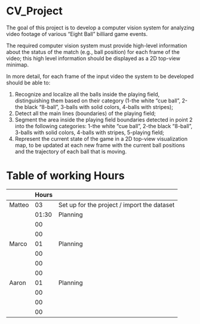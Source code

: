 # CV_Project

The goal of this project is to develop a computer vision system for analyzing video footage of various “Eight Ball” billiard game events.

The required computer vision system must provide high-level information about the status of the match (e.g., ball position) for each frame of the video; this high level information should be displayed as a 2D top-view minimap.

In more detail, for each frame of the input video the system to be developed should be able to:
1. Recognize and localize all the balls inside the playing field, distinguishing them based on their category (1-the white “cue ball”, 2-the black “8-ball”, 3-balls with solid colors, 4-balls with stripes);
2. Detect all the main lines (boundaries) of the playing field;
3. Segment the area inside the playing field boundaries detected in point 2 into the following categories: 1-the white “cue ball”, 2-the black “8-ball”, 3-balls with solid colors, 4-balls with stripes, 5-playing field;
4. Represent the current state of the game in a 2D top-view visualization map, to be updated at each new frame with the current ball positions and the trajectory of each ball that is moving.

# Table of working Hours

|          |   Hours  |                                                                      |
|----------|----------|----------------------------------------------------------------------|
| Matteo   |    03    | Set up for the project / import the dataset                          |
|          |    01:30 | Planning                                                             |
|          |    00    |                                                                      |
|          |    00    |                                                                      |
| Marco    |    01    | Planning                                                             |
|          |    00    |                                                                      |
|          |    00    |                                                                      |
|          |    00    |                                                                      |
| Aaron    |    01    | Planning                                                             |
|          |    00    |                                                                      |
|          |    00    |                                                                      |
|          |    00    |                                                                      |
